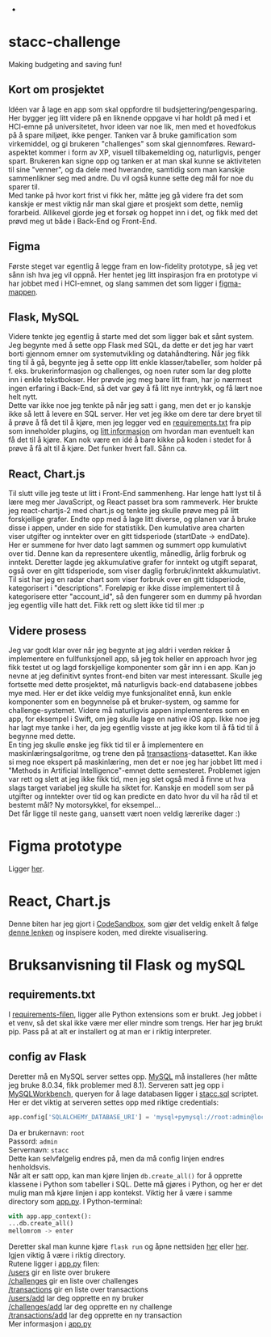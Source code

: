 -
# stacc-challenge
Making budgeting and saving fun!

## Kort om prosjektet
Idéen var å lage en app som skal oppfordre til budsjettering/pengesparing. Her bygger jeg litt videre på en liknende oppgave vi har holdt på med i et HCI-emne på universitetet, hvor ideen var noe lik, men med et hovedfokus på å spare miljøet, ikke penger. Tanken var å bruke gamification som virkemiddel, og gi brukeren "challenges" som skal gjennomføres. Reward-aspektet kommer i form av XP, visuell tilbakemelding og, naturligvis, penger spart. Brukeren kan signe opp og tanken er at man skal kunne se aktiviteten til sine "venner", og da dele med hverandre, samtidig som man kanskje sammenlikner seg med andre. Du vil også kunne sette deg mål for noe du sparer til.  
Med tanke på hvor kort frist vi fikk her, måtte jeg gå videre fra det som kanskje er mest viktig når man skal gjøre et prosjekt som dette, nemlig forarbeid. Allikevel gjorde jeg et forsøk og hoppet inn i det, og fikk med det prøvd meg ut både i Back-End og Front-End.

## Figma
Første steget var egentlig å legge fram en low-fidelity prototype, så jeg vet sånn ish hva jeg vil oppnå. Her hentet jeg litt inspirasjon fra en prototype vi har jobbet med i HCI-emnet, og slang sammen det som ligger i [figma-mappen](/figma).

## Flask, MySQL
Videre tenkte jeg egentlig å starte med det som ligger bak et sånt system. Jeg begynte med å sette opp Flask med SQL, da dette er det jeg har vært borti gjennom emner om systemutvikling og datahåndtering. Når jeg fikk ting til å gå, begynte jeg å sette opp litt enkle klasser/tabeller, som holder på f. eks. brukerinformasjon og challenges, og noen ruter som lar deg plotte inn i enkle tekstbokser. Her prøvde jeg meg bare litt fram, har jo nærmest ingen erfaring i Back-End, så det var gøy å få litt nye inntrykk, og få lært noe helt nytt.  
Dette var ikke noe jeg tenkte på når jeg satt i gang, men det er jo kanskje ikke så lett å levere en SQL server. Her vet jeg ikke om dere tar dere bryet til å prøve å få det til å kjøre, men jeg legger ved en [requirements.txt](/stacc/requirements.txt) fra pip som inneholder plugins, og [litt informasjon](https://github.com/panrasch/stacc-challenge/edit/main/README.md#bruksanvisning-til-flask-og-mysql) om hvordan man eventuelt kan få det til å kjøre. Kan nok være en idé å bare kikke på koden i stedet for å prøve å få alt til å kjøre. Det funker hvert fall. Sånn ca.

## React, Chart.js
Til slutt ville jeg teste ut litt i Front-End sammenheng. Har lenge hatt lyst til å lære meg mer JavaScript, og React passet bra som rammeverk. Her brukte jeg react-chartjs-2 med chart.js og tenkte jeg skulle prøve meg på litt forskjellige grafer. Endte opp med å lage litt diverse, og planen var å bruke disse i appen, under en side for statistikk. Den kumulative area charten viser utgifter og inntekter over en gitt tidsperiode (startDate -> endDate). Her er summene for hver dato lagt sammen og summert opp kumulativt over tid. Denne kan da representere ukentlig, månedlig, årlig forbruk og inntekt. Deretter lagde jeg akkumulative grafer for inntekt og utgift separat, også over en gitt tidsperiode, som viser daglig forbruk/inntekt akkumulativt. Til sist har jeg en radar chart som viser forbruk over en gitt tidsperiode, kategorisert i "descriptions". Foreløpig er ikke disse implementert til å kategorisere etter "account_id", så den fungerer som en dummy på hvordan jeg egentlig ville hatt det. Fikk rett og slett ikke tid til mer :p 

## Videre prosess
Jeg var godt klar over når jeg begynte at jeg aldri i verden rekker å implementere en fullfunksjonell app, så jeg tok heller en approach hvor jeg fikk testet ut og lagd forskjellige komponenter som går inn i en app. Kan jo nevne at jeg definitivt syntes front-end biten var mest interessant. Skulle jeg fortsette med dette prosjektet, må naturligvis back-end databasene jobbes mye med. Her er det ikke veldig mye funksjonalitet ennå, kun enkle komponenter som en begynnelse på et bruker-system, og samme for challenge-systemet. Videre må naturligvis appen implementeres som en app, for eksempel i Swift, om jeg skulle lage en native iOS app. Ikke noe jeg har lagt mye tanke i her, da jeg egentlig visste at jeg ikke kom til å få tid til å begynne med dette.  
En ting jeg skulle ønske jeg fikk tid til er å implementere en maskinlæringsalgoritme, og trene den på [transactions](/stacc/transactions.json)-datasettet. Kan ikke si meg noe ekspert på maskinlæring, men det er noe jeg har jobbet litt med i "Methods in Artificial Intelligence"-emnet dette semesteret. Problemet igjen var rett og slett at jeg ikke fikk tid, men jeg slet også med å finne ut hva slags target variabel jeg skulle ha siktet for. Kanskje en modell som ser på utgifter og inntekter over tid og kan predicte en dato hvor du vil ha råd til et bestemt mål? Ny motorsykkel, for eksempel...  
Det får ligge til neste gang, uansett vært noen veldig lærerike dager :)

# Figma prototype
Ligger [her](/figma).

# React, Chart.js
Denne biten har jeg gjort i [CodeSandbox](https://codesandbox.io/), som gjør det veldig enkelt å følge [denne lenken](https://codesandbox.io/s/sad-grass-7dyyws) og inspisere koden, med direkte visualisering.

# Bruksanvisning til Flask og mySQL
## requirements.txt
I [requirements-filen](/stacc/requirements.txt), ligger alle Python extensions som er brukt. Jeg jobbet i et venv, så det skal ikke være mer eller mindre som trengs. Her har jeg brukt pip. Pass på at alt er installert og at man er i riktig interpreter.
## config av Flask
Deretter må en MySQL server settes opp. [MySQL](https://dev.mysql.com/downloads/mysql/) må installeres (her måtte jeg bruke 8.0.34, fikk problemer med 8.1).  Serveren satt jeg opp i [MySQLWorkbench](https://dev.mysql.com/downloads/workbench/), queryen for å lage databasen ligger i [stacc.sql](/stacc/stacc.sql) scriptet.  
Her er det viktig at serveren settes opp med riktige credentials:
```python
app.config['SQLALCHEMY_DATABASE_URI'] = 'mysql+pymysql://root:admin@localhost/stacc'
```  
Da er brukernavn: ```root ```  
Passord: ```admin```  
Servernavn: ```stacc```  
Dette kan selvfølgelig endres på, men da må config linjen endres henholdsvis.  
Når alt er satt opp, kan man kjøre linjen ```db.create_all()``` for å opprette klassene i Python som tabeller i SQL. Dette må gjøres i Python, og her er det mulig man må kjøre linjen i app kontekst. Viktig her å være i samme directory som [app.py](/stacc/app.py). I Python-terminal:
```python
with app.app_context():
...db.create_all()
mellomrom -> enter
```  
Deretter skal man kunne kjøre ```flask run``` og åpne nettsiden [her](http://localhost:5000/) eller [her](http://127.0.0.1:5000/). Igjen viktig å være i riktig directory.  
Rutene ligger i [app.py](/stacc/app.py) filen:  
[/users](http://127.0.0.1:5000/users) gir en liste over brukere  
[/challenges](http://127.0.0.1:5000/challenges) gir en liste over challenges  
[/transactions](http://127.0.0.1:5000/transactions) gir en liste over transactions  
[/users/add](http://127.0.0.1:5000/users/add) lar deg opprette en ny bruker  
[/challenges/add](http://127.0.0.1:5000/challenges/add) lar deg opprette en ny challenge  
[/transactions/add](http://127.0.0.1:5000/transactions/add) lar deg opprette en ny transaction  
Mer informasjon i [app.py](https://github.com/panrasch/stacc-challenge/blob/main/stacc/app.py)
